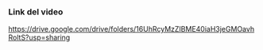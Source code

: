 ### Link del video
https://drive.google.com/drive/folders/16UhRcyMzZIBME40iaH3jeGMOavhRoltS?usp=sharing